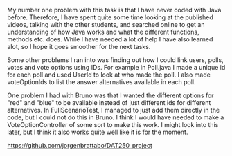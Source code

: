 My number one problem with this task is that I have never coded with Java before. Therefore, I have spent quite some time looking at the published videos, talking with the other students, and searched online to get an understanding of how Java works and what the different functions, methods etc. does. While I have needed a lot of help I have also learned alot, so I hope it goes smoother for the next tasks.

Some other problems I ran into was finding out how I could link users, polls, votes and vote options using IDs. For example in Poll.java I made a unique id for each poll and used UserId to look at who made the poll. I also made voteOptionIds to list the answer alternatives available in each poll. 

One problem I had with Bruno was that I wanted the different options for "red" and "blue" to be available instead of just different ids for different alternatives. In FullScenarioTest, I managed to just add them directly in the code, but I could not do this in Bruno. I think I would have needed to make a VoteOptionController of some sort to make this work. I might look into this later, but I think it also works quite well like it is for the moment. 

https://github.com/jorgenbrattabo/DAT250_project
